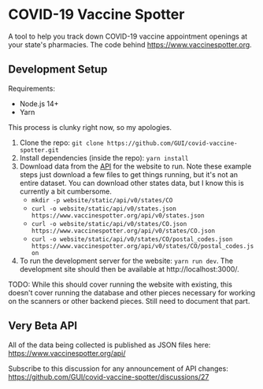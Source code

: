 # COVID-19 Vaccine Spotter

A tool to help you track down COVID-19 vaccine appointment openings at your state's pharmacies. The code behind https://www.vaccinespotter.org.

## Development Setup

Requirements:

- Node.js 14+
- Yarn

This process is clunky right now, so my apologies.

1. Clone the repo: `git clone https://github.com/GUI/covid-vaccine-spotter.git`
2. Install dependencies (inside the repo): `yarn install`
3. Download data from the [API](https://www.vaccinespotter.org/api/) for the website to run. Note these example steps just download a few files to get things running, but it's not an entire dataset. You can download other states data, but I know this is currently a bit cumbersome.
   - `mkdir -p website/static/api/v0/states/CO`
   - `curl -o website/static/api/v0/states.json https://www.vaccinespotter.org/api/v0/states.json`
   - `curl -o website/static/api/v0/states/CO.json https://www.vaccinespotter.org/api/v0/states/CO.json`
   - `curl -o website/static/api/v0/states/CO/postal_codes.json https://www.vaccinespotter.org/api/v0/states/CO/postal_codes.json`
4. To run the development server for the website: `yarn run dev`. The development site should then be available at http://localhost:3000/.

TODO: While this should cover running the website with existing, this doesn't cover running the database and other pieces necessary for working on the scanners or other backend pieces. Still need to document that part.

## Very Beta API

All of the data being collected is published as JSON files here: https://www.vaccinespotter.org/api/

Subscribe to this discussion for any announcement of API changes: https://github.com/GUI/covid-vaccine-spotter/discussions/27
